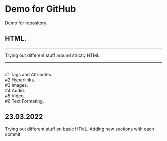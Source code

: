 # Demo for GitHub

Demo for repository.

## HTML.

<hr>
Trying out different stuff around strictly HTML.
<hr>
<br>
#1 Tags and Attributes.
<br>
#2 Hyperlinks.
<br>
#3 Images.
<br>
#4 Audio.
<br>
#5 Video.
<br>
#6 Text Formating.
<br>

## 23.03.2022

Trying out different stuff on basic HTML. Adding new sections with each commit.
